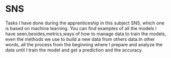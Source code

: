 # SNS
Tasks I have done during the apprenticeship in this subject SNS, which one is based on machine learning.
You can find examples of all the models I have seen,besides,metrics,ways of how to manage data to train the models, even the methods we use to build a new data from others data.In other words, all the process from the beginning where I prepare and analyze the data until I train the model and get a prediction and the accuracy.
